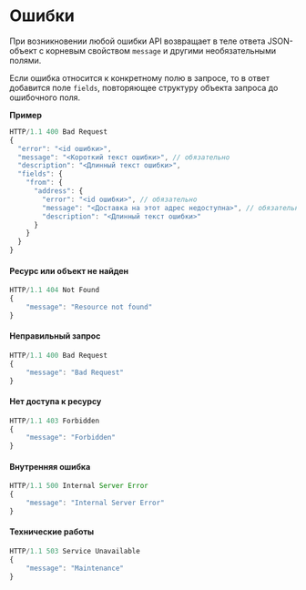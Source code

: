 # Ошибки

При возникновении любой ошибки API возвращает в теле ответа JSON-объект с корневым свойством `message` и другими необязательными полями.

Если ошибка относится к конкретному полю в запросе, то в ответ добавится поле `fields`, повторяющее структуру объекта запроса до ошибочного поля.

**Пример**

```js
HTTP/1.1 400 Bad Request
{
  "error": "<id ошибки>",
  "message": "<Короткий текст ошибки>", // обязательно
  "description": "<Длинный текст ошибки>",
  "fields": {
    "from": {
      "address": {
        "error": "<id ошибки>", // обязательно
        "message": "<Доставка на этот адрес недоступна>", // обязательно
        "description": "<Длинный текст ошибки>"
      }
    }
  }
}
```

#### Ресурс или объект не найден

```js
HTTP/1.1 404 Not Found
{
    "message": "Resource not found"
}
```

#### Неправильный запрос

```js
HTTP/1.1 400 Bad Request
{
    "message": "Bad Request"
}
```

#### Нет доступа к ресурсу

```js
HTTP/1.1 403 Forbidden
{
    "message": "Forbidden"
}
```

#### Внутренняя ошибка

```js
HTTP/1.1 500 Internal Server Error
{
    "message": "Internal Server Error"
}
```

#### Технические работы

```js
HTTP/1.1 503 Service Unavailable
{
    "message": "Maintenance"
}
```

